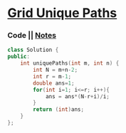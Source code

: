 # [Grid Unique Paths](https://leetcode.com/problems/unique-paths/)

### Code || [Notes](https://drive.google.com/file/d/1AG2JoWhfgUsJX-FZvDt68HOuy9nXOL2Q/view?usp=sharing)

``` .cpp
class Solution {
public:
    int uniquePaths(int m, int n) {
        int N = m+n-2;
        int r = m-1;
        double ans=1;
        for(int i=1; i<=r; i++){
            ans = ans*(N-r+i)/i;
        }
        return (int)ans;
    }
};
```
